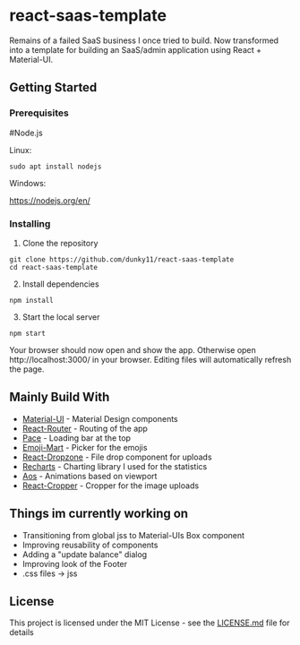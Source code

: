 # react-saas-template
Remains of a failed SaaS business I once tried to build. Now transformed into a template for building an SaaS/admin application using React + Material-UI.

## Getting Started

### Prerequisites

#Node.js

Linux:

```
sudo apt install nodejs
```

Windows:

https://nodejs.org/en/

### Installing

1. Clone the repository
```
git clone https://github.com/dunky11/react-saas-template
cd react-saas-template
```
2. Install dependencies
```
npm install
```
3. Start the local server
```
npm start
```
Your browser should now open and show the app. Otherwise open http://localhost:3000/ in your browser. Editing files will automatically refresh the page.

## Mainly Build With

* [Material-UI](https://github.com/mui-org/material-ui) - Material Design components
* [React-Router](https://github.com/ReactTraining/react-router) - Routing of the app
* [Pace](https://github.com/HubSpot/pace) - Loading bar at the top
* [Emoji-Mart](https://github.com/missive/emoji-mart) - Picker for the emojis
* [React-Dropzone](https://github.com/react-dropzone/react-dropzone) - File drop component for uploads
* [Recharts](https://github.com/recharts/recharts) - Charting library I used for the statistics
* [Aos](https://github.com/michalsnik/aos) - Animations based on viewport
* [React-Cropper](https://github.com/roadmanfong/react-cropper) - Cropper for the image uploads

## Things im currently working on

* Transitioning from global jss to Material-UIs Box component
* Improving reusability of components
* Adding a "update balance" dialog
* Improving look of the Footer
* .css files -> jss

## License

This project is licensed under the MIT License - see the [LICENSE.md](https://github.com/dunky11/react-saas-template/blob/master/LICENSE) file for details
